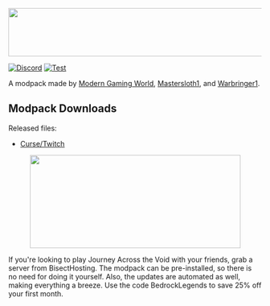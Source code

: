 <p align="center">
  <img width="990" height="96" src="https://i.imgur.com/V8KyQdW.png">
</p>

[![Discord][discordImg]][discordLink] [![Test][curseImg]][curseLink]

[discordImg]: https://img.shields.io/discord/554449878282010633?color=ffaa00&label=Discord&logo=Discord&style=flat-square

[discordLink]: https://discord.gg/wFtUTgZ

[curseImg]:  http://cf.way2muchnoise.eu/325071.svg

[curseLink]: https://www.curseforge.com/minecraft/modpacks/journey-across-the-void


A modpack made by [Modern Gaming World](https://www.twitch.tv/moderngamingworld), [Mastersloth1](https://www.twitch.tv/mastersloth1), and  [Warbringer1](https://www.twitch.tv/warbringer12).

## Modpack Downloads
Released files:
- [Curse/Twitch](https://www.curseforge.com/minecraft/modpacks/journey-across-the-void)









<p align="center">
  <img width="419" height="185" src="https://www.bisecthosting.com/images/logos/BH_full.png">
</p>
If you're looking to play Journey Across the Void with your friends, grab a server from BisectHosting. The modpack can be pre-installed, so there is no need for doing it yourself. Also, the updates are automated as well, making everything a breeze. Use the code BedrockLegends to save 25% off your first month.

